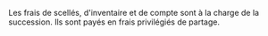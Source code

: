   
 Les frais de scellés, d'inventaire et de compte sont à la charge de la succession. Ils sont payés en frais privilégiés de partage.  

  
